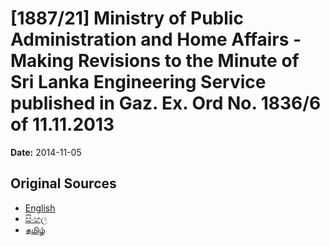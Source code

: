 # [1887/21] Ministry of Public Administration and Home Affairs - Making Revisions to the Minute of Sri Lanka Engineering Service published in Gaz. Ex. Ord No. 1836/6 of 11.11.2013

**Date:** 2014-11-05

## Original Sources

- [English](https://documents.gov.lk/view/extra-gazettes/2014/11/1887-21_E.pdf)
- [සිංහල](https://documents.gov.lk/view/extra-gazettes/2014/11/1887-21_S.pdf)
- [தமிழ்](https://documents.gov.lk/view/extra-gazettes/2014/11/1887-21_T.pdf)
